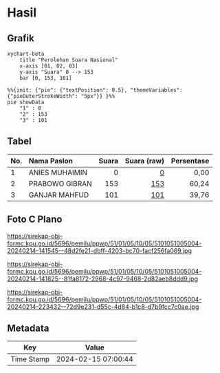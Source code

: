 # Hasil

## Grafik

```mermaid
xychart-beta
    title "Perolehan Suara Nasional"
    x-axis [01, 02, 03]
    y-axis "Suara" 0 --> 153
    bar [0, 153, 101]
```

```mermaid
%%{init: {"pie": {"textPosition": 0.5}, "themeVariables": {"pieOuterStrokeWidth": "5px"}} }%%
pie showData
    "1" : 0
    "2" : 153
    "3" : 101
```

## Tabel

| No. | Nama Paslon    | Suara | Suara (raw) | Persentase |
|:--- |:-------------- | -----:| -----------:| ----------:|
| 1   | ANIES MUHAIMIN | 0     | [0][p-1]    | 0,00       |
| 2   | PRABOWO GIBRAN | 153   | [153][p-2]  | 60,24      |
| 3   | GANJAR MAHFUD  | 101   | [101][p-3]  | 39,76      |


[p-1]: https://github.com/gigit-pemilu/pemilu-2024/blob/main/pilpres/hitung-suara/sub/51-bali/sub/01-jembrana/sub/05-jembrana/sub/1005-dauhwaru/sub/004-tps/sub/paslon-1.txt
[p-2]: https://github.com/gigit-pemilu/pemilu-2024/blob/main/pilpres/hitung-suara/sub/51-bali/sub/01-jembrana/sub/05-jembrana/sub/1005-dauhwaru/sub/004-tps/sub/paslon-2.txt
[p-3]: https://github.com/gigit-pemilu/pemilu-2024/blob/main/pilpres/hitung-suara/sub/51-bali/sub/01-jembrana/sub/05-jembrana/sub/1005-dauhwaru/sub/004-tps/sub/paslon-3.txt

## Foto C Plano

https://sirekap-obj-formc.kpu.go.id/5696/pemilu/ppwp/51/01/05/10/05/5101051005004-20240214-141545--48d2fe21-dbff-4203-bc70-facf256fa069.jpg

https://sirekap-obj-formc.kpu.go.id/5696/pemilu/ppwp/51/01/05/10/05/5101051005004-20240214-141825--81fa8172-2968-4c97-9468-2d82aeb8ddd9.jpg

https://sirekap-obj-formc.kpu.go.id/5696/pemilu/ppwp/51/01/05/10/05/5101051005004-20240214-223432--72d9e231-d55c-4d84-b1c8-d7b9fcc7c0ae.jpg


## Metadata

| Key        | Value               |
| ---------- | ------------------- |
| Time Stamp | 2024-02-15 07:00:44 |



